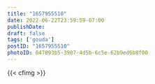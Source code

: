```yaml
---
title: "1657955510"
date: 2022-06-22T23:59:59-07:00
publishDate: 
draft: false
tags: ['gouda']
postID: "1657955510"
photoID: 047893b5-3907-4d5b-6c5e-62b9ed6b8f00
---
```

{{< cfimg >}}